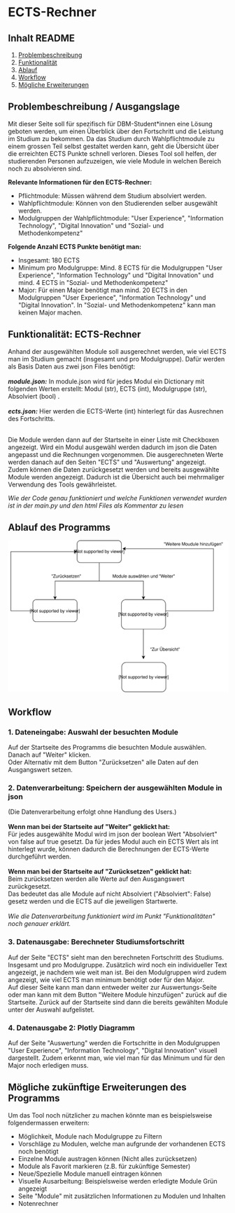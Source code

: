 # ECTS-Rechner

## Inhalt README
1. [Problembeschreibung](#problembeschreibung--ausgangslage)
2. [Funktionalität](#funktionalität-ects-rechner)
3. [Ablauf](#ablauf-des-programms)
4. [Workflow](#workflow)
5. [Mögliche Erweiterungen](#mögliche-zuknftige-erweiterungen-des-programms)

## Problembeschreibung / Ausgangslage 
Mit dieser Seite soll für spezifisch für DBM-Student*innen eine Lösung geboten werden, um einen Überblick über den Fortschritt und die Leistung im Studium zu bekommen.
Da das Studium durch Wahlpflichtmodule zu einem grossen Teil selbst gestaltet werden kann, geht die Übersicht über die erreichten ECTS Punkte schnell verloren. 
Dieses Tool soll helfen, der studierenden Personen aufzuzeigen, wie viele Module in welchen Bereich noch zu absolvieren sind.

**Relevante Informationen für den ECTS-Rechner:**<br>
* Pflichtmodule: Müssen während dem Studium absolviert werden. 
* Wahlpflichtmodule: Können von den Studierenden selber ausgewählt werden. 
* Modulgruppen der Wahlpflichtmodule: "User Experience", "Information Technology", "Digital Innovation" und "Sozial- und Methodenkompetenz"

**Folgende Anzahl ECTS Punkte benötigt man:**<br>
* Insgesamt: 180 ECTS 
* Minimum pro Modulgruppe: Mind. 8 ECTS für die Modulgruppen "User Experience", "Information Technology" und "Digital Innovation" und mind. 4 ECTS in "Sozial- und Methodenkompetenz"
* Major: Für einen Major benötigt man mind. 20 ECTS in den Modulgruppen "User Experience", "Information Technology" und "Digital Innovation". In "Sozial- und Methodenkompetenz" kann man keinen Major machen.


## Funktionalität: ECTS-Rechner  
Anhand der ausgewählten Module soll ausgerechnet werden, wie viel ECTS man im Studium gemacht (insgesamt und pro Modulgruppe).
Dafür werden als Basis Daten aus zwei json Files benötigt:<br><br>
***module.json:*** 
In module.json wird für jedes Modul ein Dictionary mit folgenden Werten erstellt: Modul (str), ECTS (int), Modulgruppe (str), Absolviert (bool) .
<br><br>
***ects.json:*** Hier werden die ECTS-Werte (int) hinterlegt für das Ausrechnen des Fortschritts.

<br> Die Module werden dann auf der Startseite in einer Liste mit Checkboxen angezeigt.
Wird ein Modul ausgewähl werden dadurch im json die Daten angepasst und die Rechnungen vorgenommen.
Die ausgerechneten Werte werden danach auf den Seiten "ECTS" und "Auswertung" angezeigt.<br>
Zudem können die Daten zurückgesetzt werden und bereits ausgewählte Module werden angezeigt.
Dadurch ist die Übersicht auch bei mehrmaliger Verwendung des Tools gewährleistet.

*Wie der Code genau funktioniert und welche Funktionen verwendet wurden ist in der main.py und den html Files als Kommentar zu lesen*


## Ablauf des Programms
![Diagramm](./img/ablaufdiagram.svg)

## Workflow
### 1. Dateneingabe: Auswahl der besuchten Module
Auf der Startseite des Programms die besuchten Module auswählen. <br>
Danach auf "Weiter" klicken. <br>
Oder Alternativ mit dem Button "Zurücksetzen" alle Daten auf den Ausgangswert setzen. 


### 2. Datenverarbeitung: Speichern der ausgewählten Module in json
(Die Datenverarbeitung erfolgt ohne Handlung des Users.)<br><br>
**Wenn man bei der Startseite auf "Weiter" geklickt hat:**<br>
Für jedes ausgewählte Modul wird im json der boolean Wert "Absolviert" von false auf true gesetzt.
Da für jedes Modul auch ein ECTS Wert als int hinterlegt wurde, können dadurch die Berechnungen der ECTS-Werte durchgeführt werden.
<br><br>**Wenn man bei der Startseite auf "Zurücksetzen" geklickt hat:**<br>
Beim zurücksetzen werden alle Werte auf den Ausgangswert zurückgesetzt.<br>
Das bedeutet das alle Module auf nicht Absolviert ("Absolviert": False) gesetz werden und die ECTS auf die jeweiligen Startwerte.
<br><br>
*Wie die Datenverarbeitung funktioniert wird im Punkt "Funktionalitäten" noch genauer erklärt.*


### 3. Datenausgabe: Berechneter Studiumsfortschritt
Auf der Seite "ECTS" sieht man den berechneten Fortschritt des Studiums. Insgesamt und pro Modulgruppe.
Zusätzlich wird noch ein individueller Text angezeigt, je nachdem wie weit man ist.
Bei den Modulgruppen wird zudem angezeigt, wie viel ECTS man minimum benötigt oder für den Major.
<br>Auf dieser Seite kann man dann entweder weiter zur Auswertungs-Seite oder man kann mit dem Button "Weitere Module hinzufügen" zurück auf die Startseite.
Zurück auf der Startseite sind dann die bereits gewählten Module unter der Auswahl aufgelistet.

### 4. Datenausgabe 2: Plotly Diagramm
Auf der Seite "Auswertung" werden die Fortschritte in den Modulgruppen 
"User Experience", "Information Technology", "Digital Innovation" visuell dargestellt.
Zudem erkennt man, wie viel man für das Minimum und für den Major noch erledigen muss.


## Mögliche zukünftige Erweiterungen des Programms
Um das Tool noch nützlicher zu machen könnte man es beispielsweise folgendermassen erweitern:
* Möglichkeit, Module nach Modulgruppe zu Filtern
* Vorschläge zu Modulen, welche man aufgrunde der vorhandenen ECTS noch benötigt
* Einzelne Module austragen können (Nicht alles zurücksetzen)
* Module als Favorit markieren (z.B. für zukünftige Semester)
* Neue/Spezielle Module manuell eintragen können
* Visuelle Ausarbeitung: Beispielsweise werden erledigte Module Grün angezeigt
* Seite "Module" mit zusätzlichen Informationen zu Modulen und Inhalten
* Notenrechner

